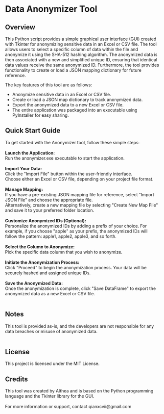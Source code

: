 <h1 style="text-align: left;">Data Anonymizer Tool</h1><h2 style="text-align: left;">Overview</h2><p>This Python script provides a simple graphical user interface (GUI) created with Tkinter for anonymizing sensitive data in an Excel or CSV file. The tool allows users to select a specific column of data within the file and anonymize it using the SHA-512 hashing algorithm. The anonymized data is then associated with a new and simplified unique ID, ensuring that identical data values receive the same anonymized ID. Furthermore, the tool provides functionality to create or load a JSON mapping dictionary for future reference.</p><p>The key features of this tool are as follows:</p><p></p><ul style="text-align: left;"><li>Anonymize sensitive data in an Excel or CSV file.</li><li>Create or load a JSON map dictionary to track anonymized data.</li><li>Export the anonymized data to a new Excel or CSV file.</li><li>The entire application was packaged into an executable using PyInstaller for easy sharing.</li></ul><div><h2 style="text-align: left;">Quick Start Guide</h2><div>To get started with the Anonymizer tool, follow these simple steps:</div><div><br /></div><div><b>Launch the Application:</b></div><div>Run the anonymizer.exe executable to start the application.</div><div><br /></div><div><b>Import Your Data:</b></div><div>Click the "Import File" button within the user-friendly interface.</div><div>Choose either an Excel or CSV file, depending on your project file format.</div><div><br /></div><div><b>Manage Mapping:</b></div><div>If you have a pre-existing JSON mapping file for reference, select "Import JSON File" and choose the appropriate file.</div><div>Alternatively, create a new mapping file by selecting "Create New Map File" and save it to your preferred folder location.</div><div><br /></div><div><b>Customize Anonymized IDs (Optional):</b></div><div>Personalize the anonymized IDs by adding a prefix of your choice. For example, if you choose "apple" as your prefix, the anonymized IDs will follow the pattern: apple1, apple2, apple3, and so forth.</div><div><br /></div><div><b>Select the Column to Anonymize:</b></div><div>Pick the specific data column that you wish to anonymize.</div><div><br /></div><div><b>Initiate the Anonymization Process:</b></div><div>Click "Proceed" to begin the anonymization process. Your data will be securely hashed and assigned unique IDs.</div><div><br /></div><div><b>Save the Anonymized Data:</b></div><div>Once the anonymization is complete, click "Save DataFrame" to export the anonymized data as a new Excel or CSV file.</div></div><div><br /></div><div><h2 style="text-align: left;">Notes</h2><div>This tool is provided as-is, and the developers are not responsible for any data breaches or misuse of anonymized data.</div></div><div><br /></div><div><h2 style="text-align: left;">License</h2><div>This project is licensed under the MIT License.</div></div><div><h2 style="text-align: left;">Credits</h2><div>This tool was created by Althea and is based on the Python programming language and the Tkinter library for the GUI.</div><div><br /></div><div>For more information or support, contact qianxcvii@gmail.com</div></div><p></p>
